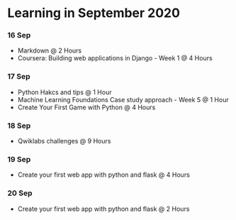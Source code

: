 # Learning in September 2020

### **16 Sep**
- Markdown @ 2 Hours
- Coursera: Building web applications in Django - Week 1 @ 4 Hours

### **17 Sep**
- Python Hakcs and tips @ 1 Hour
- Machine Learning Foundations Case study approach - Week 5 @ 1 Hour
- Create Your First Game with Python @ 4 Hours

### **18 Sep**
- Qwiklabs challenges @ 9 Hours

### **19 Sep**
- Create your first web app with python and flask @ 4 Hours

### **20 Sep**
- Create your first web app with python and flask @ 2 Hours
